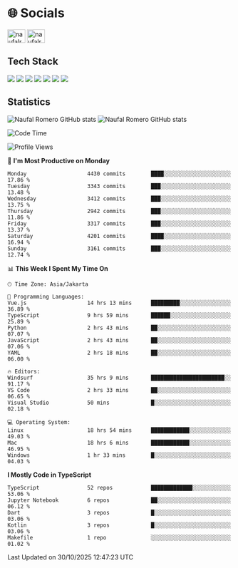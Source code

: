 <h1 align="">🌐 Socials</h1>
<p align="left">
<a href="https://linkedin.com/in/naufal-romero-putra-pratama-9ab816177/" target="blank"><img align="center" src="https://raw.githubusercontent.com/rahuldkjain/github-profile-readme-generator/master/src/images/icons/Social/linked-in-alt.svg" alt="naufalromero" height="30" width="40" /></a>
<a href="https://instagram.com/naufalromero" target="blank"><img align="center" src="https://raw.githubusercontent.com/rahuldkjain/github-profile-readme-generator/master/src/images/icons/Social/instagram.svg" alt="naufalromero" height="30" width="40" /></a>
</p>


<h2 align="">Tech Stack</h2>
<div align="">
  <img src="https://img.shields.io/badge/next.js-000000?style=for-the-badge&logo=nextdotjs&logoColor=white"/>
 <img src="https://img.shields.io/badge/typescript-%23007ACC.svg?style=for-the-badge&logo=typescript&logoColor=white"/>
 <img src="https://img.shields.io/badge/react-%2320232a.svg?style=for-the-badge&logo=react&logoColor=%2361DAFB"/>
 <img src="https://img.shields.io/badge/tailwindcss-%2338B2AC.svg?style=for-the-badge&logo=tailwind-css&logoColor=white"/>
 <img src="https://img.shields.io/badge/Prisma-3982CE?style=for-the-badge&logo=Prisma&logoColor=white"/>
 <img src="https://img.shields.io/badge/javascript-%23323330.svg?style=for-the-badge&logo=javascript&logoColor=%23F7DF1E"/>
 <img src="https://img.shields.io/badge/java-%23ED8B00.svg?style=for-the-badge&logo=openjdk&logoColor=white"/>
</div>


<h2 align="">Statistics</h2>
<div align="">
<img src="https://github-readme-stats-xi-nine-74.vercel.app/api?username=romves&show_icons=true&theme=tokyonight&include_all_commits=true&count_private=true" alt="Naufal Romero GitHub stats"/>
<img src="https://github-readme-stats-xi-nine-74.vercel.app/api/top-langs/?username=romves&theme=tokyonight&hide_border=false&include_all_commits=true&count_private=true&layout=compact" alt="Naufal Romero GitHub stats"/>
</div>

<!--START_SECTION:waka-->
![Code Time](http://img.shields.io/badge/Code%20Time-3%2C065%20hrs%2045%20mins-blue)

![Profile Views](http://img.shields.io/badge/Profile%20Views-0-blue)

📅 **I'm Most Productive on Monday** 

```text
Monday                   4430 commits        ████░░░░░░░░░░░░░░░░░░░░░   17.86 % 
Tuesday                  3343 commits        ███░░░░░░░░░░░░░░░░░░░░░░   13.48 % 
Wednesday                3412 commits        ███░░░░░░░░░░░░░░░░░░░░░░   13.75 % 
Thursday                 2942 commits        ███░░░░░░░░░░░░░░░░░░░░░░   11.86 % 
Friday                   3317 commits        ███░░░░░░░░░░░░░░░░░░░░░░   13.37 % 
Saturday                 4201 commits        ████░░░░░░░░░░░░░░░░░░░░░   16.94 % 
Sunday                   3161 commits        ███░░░░░░░░░░░░░░░░░░░░░░   12.74 % 
```


📊 **This Week I Spent My Time On** 

```text
🕑︎ Time Zone: Asia/Jakarta

💬 Programming Languages: 
Vue.js                   14 hrs 13 mins      █████████░░░░░░░░░░░░░░░░   36.89 % 
TypeScript               9 hrs 59 mins       ██████░░░░░░░░░░░░░░░░░░░   25.89 % 
Python                   2 hrs 43 mins       ██░░░░░░░░░░░░░░░░░░░░░░░   07.07 % 
JavaScript               2 hrs 43 mins       ██░░░░░░░░░░░░░░░░░░░░░░░   07.06 % 
YAML                     2 hrs 18 mins       ██░░░░░░░░░░░░░░░░░░░░░░░   06.00 % 

🔥 Editors: 
Windsurf                 35 hrs 9 mins       ███████████████████████░░   91.17 % 
VS Code                  2 hrs 33 mins       ██░░░░░░░░░░░░░░░░░░░░░░░   06.65 % 
Visual Studio            50 mins             █░░░░░░░░░░░░░░░░░░░░░░░░   02.18 % 

💻 Operating System: 
Linux                    18 hrs 54 mins      ████████████░░░░░░░░░░░░░   49.03 % 
Mac                      18 hrs 6 mins       ████████████░░░░░░░░░░░░░   46.95 % 
Windows                  1 hr 33 mins        █░░░░░░░░░░░░░░░░░░░░░░░░   04.03 % 
```

**I Mostly Code in TypeScript** 

```text
TypeScript               52 repos            █████████████░░░░░░░░░░░░   53.06 % 
Jupyter Notebook         6 repos             ██░░░░░░░░░░░░░░░░░░░░░░░   06.12 % 
Dart                     3 repos             █░░░░░░░░░░░░░░░░░░░░░░░░   03.06 % 
Kotlin                   3 repos             █░░░░░░░░░░░░░░░░░░░░░░░░   03.06 % 
Makefile                 1 repo              ░░░░░░░░░░░░░░░░░░░░░░░░░   01.02 % 
```




 Last Updated on 30/10/2025 12:47:23 UTC
<!--END_SECTION:waka-->
